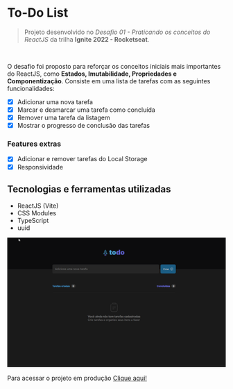 # To-Do List
> Projeto desenvolvido no *Desafio 01 - Praticando os conceitos do ReactJS* da trilha **Ignite 2022 - Rocketseat**.

<br/>

O desafio foi proposto para reforçar os conceitos iniciais mais importantes do ReactJS, como **Estados, Imutabilidade, Propriedades e Componentização**. Consiste em uma lista de tarefas com as seguintes funcionalidades:

- [x] Adicionar uma nova tarefa
- [x] Marcar e desmarcar uma tarefa como concluída
- [x] Remover uma tarefa da listagem
- [x] Mostrar o progresso de conclusão das tarefas

### Features extras
- [x] Adicionar e remover tarefas do Local Storage
- [x] Responsividade
## Tecnologias e ferramentas utilizadas
- ReactJS (Vite)
- CSS Modules
- TypeScript
- uuid

![To-Do List Gif](./todo-list.gif)

Para acessar o projeto em produção [Clique aqui!](https://todo-list-lailsonlm.vercel.app/)